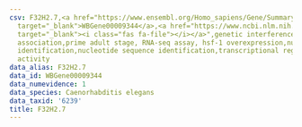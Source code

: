 ```yaml
---
csv: F32H2.7,<a href="https://www.ensembl.org/Homo_sapiens/Gene/Summary?db=core;g=WBGene00009344"
  target="_blank">WBGene00009344</a>,<a href="https://www.ncbi.nlm.nih.gov/pubmed/30894454"
  target="_blank"><i class="fas fa-file"></i></a>",genetic interference,functional
  association,prime adult stage, RNA-seq assay, hsf-1 overexpression,nucleotide sequence
  identification,nucleotide sequence identification,transcriptional regulation,up-regulates
  activity
data_alias: F32H2.7
data_id: WBGene00009344
data_numevidence: 1
data_species: Caenorhabditis elegans
data_taxid: '6239'
title: F32H2.7
---
```

